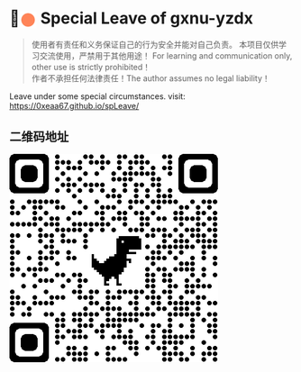 # 🚀️<img src="img/logo.gif" width = "30" height = "30" alt="" align=center /> Special Leave of gxnu-yzdx

> 使用者有责任和义务保证自己的行为安全并能对自己负责。
> 本项目仅供学习交流使用，严禁用于其他用途！ For learning and communication only, other use is strictly prohibited！  
> 作者不承担任何法律责任！The author assumes no legal liability！

Leave under some special circumstances.
visit: https://0xeaa67.github.io/spLeave/

## 二维码地址

![qr](img/qrcode_0xeaa67.github.io.png)
